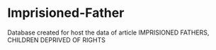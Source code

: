 # Imprisioned-Father
Database created for host the data of article IMPRISIONED FATHERS, CHILDREN DEPRIVED OF RIGHTS                                      
